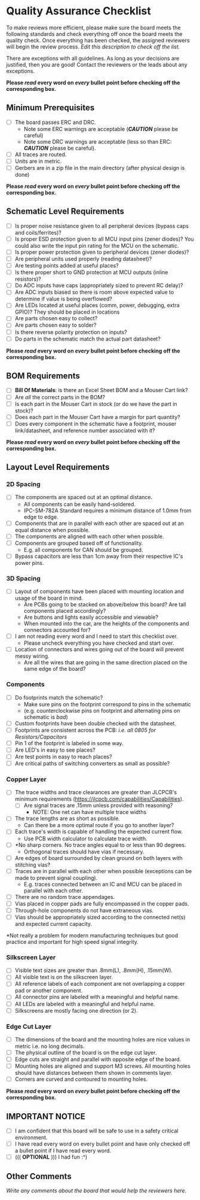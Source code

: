 # Quality Assurance Checklist
To make reviews more efficient, please make sure the board meets the following standards and check everything off once the board meets the quality check. Once everything has been checked, the assigned reviewers will begin the review process. _Edit this description to check off the list._

There are exceptions with all guidelines. As long as your decisions are justified, then you are good! Contact the reviewers or the leads about any exceptions.

**Please *read* every word on *every* bullet point before checking off the corresponding box.**

## Minimum Prerequisites
- [ ] The board passes ERC and DRC.
    - Note some ERC warnings are acceptable (**_CAUTION_** please be careful)
    - Note some DRC warnings are acceptable (less so than ERC: **_CAUTION_** please be careful).
- [ ] All traces are routed.
- [ ] Units are in metric.
- [ ] Gerbers are in a zip file in the main directory (after physical design is done)

**Please *read* every word on *every* bullet point before checking off the corresponding box.**

## Schematic Level Requirements 
- [ ] Is proper noise resistance given to all peripheral devices (bypass caps and coils/ferrites)?  
- [ ] Is proper ESD protection given to all MCU input pins (zener diodes)? You could also write the input pin rating for the MCU on the schematic.  
- [ ] Is proper power protection given to peripheral devices (zener diodes)?  
- [ ] Are peripheral units used properly (reading datasheet)?  
- [ ] Are testing points added at useful places?  
- [ ] Is there proper short to GND protection at MCU outputs (inline resistors)?  
- [ ] Do ADC inputs have caps (appropriately sized to prevent RC delay)?  
- [ ] Are ADC inputs biased so there is room above expected value to determine if value is being overflowed?  
- [ ] Are LEDs located at useful places (comm, power, debugging, extra GPIO)? They should be placed in locations   
- [ ] Are parts chosen easy to collect?  
- [ ] Are parts chosen easy to solder?  
- [ ] Is there reverse polarity protection on inputs?  
- [ ] Do parts in the schematic match the actual part datasheet?

**Please *read* every word on *every* bullet point before checking off the corresponding box.**

## BOM Requirements
- [ ] **Bill Of Materials**: is there an Excel Sheet BOM and a Mouser Cart link?
- [ ] Are *all* the correct parts in the BOM?
- [ ] Is each part in the Mouser Cart in stock (or do we have the part in stock)?
- [ ] Does each part in the Mouser Cart have a margin for part quantity?
- [ ] Does every component in the schematic have a footprint, mouser link/datasheet, and reference number associated with it?

**Please *read* every word on *every* bullet point before checking off the corresponding box.**

## Layout Level Requirements 
### 2D Spacing
- [ ] The components are spaced out at an optimal distance.
    - All components can be easily hand-soldered.
    - IPC-SM-782A Standard requires a minimum distance of 1.0mm from edge to edge.
- [ ] Components that are in parallel with each other are spaced out at an equal distance when possible.
- [ ] The components are aligned with each other when possible.
- [ ] Components are grouped based off of functionality.
    - E.g. all components for CAN should be grouped.
- [ ] Bypass capacitors are less than 1cm away from their respective IC's power pins.

### 3D Spacing
- [ ] Layout of components have been placed with mounting location and usage of the board in mind.
    - Are PCBs going to be stacked on above/below this board? Are tall components placed accordingly?
    - Are buttons and lights easily accessible and viewable?
    - When mounted into the car, are the heights of the components and connectors accounted for?
- [ ] I am not reading every word and I need to start this checklist over.
    - Please uncheck everything you have checked and start over.
- [ ] Location of connectors and wires going out of the board will prevent messy wiring.
    - Are all the wires that are going in the same direction placed on the same edge of the board?

### Components
- [ ] Do footprints match the schematic?
    - Make sure pins on the footprint correspond to pins in the schematic 
    - (e.g. counterclockwise pins on footprint and alternating pins on schematic is *bad*)
- [ ] Custom footprints have been double checked with the datasheet.
- [ ] Footprints are consistent across the PCB: *i.e. all 0805 for Resistors/Capacitors*
- [ ] Pin 1 of the footprint is labeled in some way. 
- [ ] Are LED's in easy to see places? 
- [ ] Are test points in easy to reach places?  
- [ ] Are critical paths of switching converters as small as possible?  

### Copper Layer 
- [ ] The trace widths and trace clearances are greater than JLCPCB's minimum requirements (https://jlcpcb.com/capabilities/Capabilities). 
    - [ ] Are signal traces are .15mm unless provided with reasoning?   
        - NOTE: One net can have multiple trace widths  
- [ ] The trace lengths are as short as possible. 
    - Can there be a more optimal route if you go to another layer? 
- [ ] Each trace's width is capable of handling the expected current flow. 
    - Use PCB width calculator to calculate trace width. 
- [ ] *No sharp corners. No trace angles equal to or less than 90 degrees. 
    - Orthogonal traces should have vias if necessary. 
- [ ] Are edges of board surrounded by clean ground on both layers with stitching vias?  
- [ ] Traces are in parallel with each other when possible (exceptions can be made to prevent signal coupling). 
    - E.g. traces connected between an IC and MCU can be placed in parallel with each other. 
- [ ] There are no random trace appendages. 
- [ ] Vias placed in copper pads are fully encompassed in the copper pads. 
- [ ] Through-hole components do not have extraneous vias. 
- [ ] Vias should be appropriately sized according to the connected net(s) and expected current capacity.

*Not really a problem for modern manufacturing techniques but good practice and important for high speed signal integrity.

### Silkscreen Layer
- [ ] Visible text sizes are greater than .8mm(L), .8mm(H), .15mm(W).
- [ ] All visible text is on the silkscreen layer.
- [ ] All reference labels of each component are not overlapping a copper pad or another component.
- [ ] All connector pins are labeled with a meaningful and helpful name.
- [ ] All LEDs are labeled with a meaningful and helpful name.
- [ ] Silkscreens are mostly facing one direction (or 2). 

### Edge Cut Layer
- [ ] The dimensions of the board and the mounting holes are nice values in metric i.e. no long decimals.
- [ ] The physical outline of the board is on the edge cut layer.
- [ ] Edge cuts are straight and parallel with opposite edge of the board.
- [ ] Mounting holes are aligned and support M3 screws. All mounting holes should have distances between them shown in comments layer.
- [ ] Corners are curved and contoured to mounting holes.

**Please *read* every word on *every* bullet point before checking off the corresponding box.**

## IMPORTANT NOTICE
- [ ] I am confident that this board will be safe to use in a safety critical environment.
- [ ] I have read every word on every bullet point and have only checked off a bullet point if I have read every word.
- [ ] ((( **OPTIONAL** ))) I had fun :^)

## Other Comments
_Write any comments about the board that would help the reviewers here._

